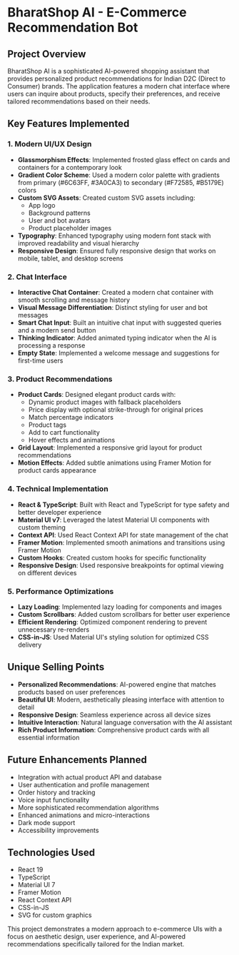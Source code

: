 # BharatShop AI - E-Commerce Recommendation Bot

## Project Overview
BharatShop AI is a sophisticated AI-powered shopping assistant that provides personalized product recommendations for Indian D2C (Direct to Consumer) brands. The application features a modern chat interface where users can inquire about products, specify their preferences, and receive tailored recommendations based on their needs.

## Key Features Implemented

### 1. Modern UI/UX Design
- **Glassmorphism Effects**: Implemented frosted glass effect on cards and containers for a contemporary look
- **Gradient Color Scheme**: Used a modern color palette with gradients from primary (#6C63FF, #3A0CA3) to secondary (#F72585, #B5179E) colors
- **Custom SVG Assets**: Created custom SVG assets including:
  - App logo
  - Background patterns
  - User and bot avatars
  - Product placeholder images
- **Typography**: Enhanced typography using modern font stack with improved readability and visual hierarchy
- **Responsive Design**: Ensured fully responsive design that works on mobile, tablet, and desktop screens

### 2. Chat Interface
- **Interactive Chat Container**: Created a modern chat container with smooth scrolling and message history
- **Visual Message Differentiation**: Distinct styling for user and bot messages
- **Smart Chat Input**: Built an intuitive chat input with suggested queries and a modern send button
- **Thinking Indicator**: Added animated typing indicator when the AI is processing a response
- **Empty State**: Implemented a welcome message and suggestions for first-time users

### 3. Product Recommendations
- **Product Cards**: Designed elegant product cards with:
  - Dynamic product images with fallback placeholders
  - Price display with optional strike-through for original prices
  - Match percentage indicators
  - Product tags
  - Add to cart functionality
  - Hover effects and animations
- **Grid Layout**: Implemented a responsive grid layout for product recommendations
- **Motion Effects**: Added subtle animations using Framer Motion for product cards appearance

### 4. Technical Implementation
- **React & TypeScript**: Built with React and TypeScript for type safety and better developer experience
- **Material UI v7**: Leveraged the latest Material UI components with custom theming
- **Context API**: Used React Context API for state management of the chat
- **Framer Motion**: Implemented smooth animations and transitions using Framer Motion
- **Custom Hooks**: Created custom hooks for specific functionality
- **Responsive Design**: Used responsive breakpoints for optimal viewing on different devices

### 5. Performance Optimizations
- **Lazy Loading**: Implemented lazy loading for components and images
- **Custom Scrollbars**: Added custom scrollbars for better user experience
- **Efficient Rendering**: Optimized component rendering to prevent unnecessary re-renders
- **CSS-in-JS**: Used Material UI's styling solution for optimized CSS delivery

## Unique Selling Points
- **Personalized Recommendations**: AI-powered engine that matches products based on user preferences
- **Beautiful UI**: Modern, aesthetically pleasing interface with attention to detail
- **Responsive Design**: Seamless experience across all device sizes
- **Intuitive Interaction**: Natural language conversation with the AI assistant
- **Rich Product Information**: Comprehensive product cards with all essential information

## Future Enhancements Planned
- Integration with actual product API and database
- User authentication and profile management
- Order history and tracking
- Voice input functionality
- More sophisticated recommendation algorithms
- Enhanced animations and micro-interactions
- Dark mode support
- Accessibility improvements

## Technologies Used
- React 19
- TypeScript
- Material UI 7
- Framer Motion
- React Context API
- CSS-in-JS
- SVG for custom graphics

This project demonstrates a modern approach to e-commerce UIs with a focus on aesthetic design, user experience, and AI-powered recommendations specifically tailored for the Indian market.
